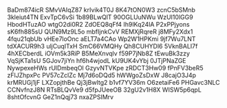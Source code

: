 BaDm874icR
SMvVAIqZ87
krIvik4T0J
8K47tON0W3
zcnC5bSMnb
3kleiut4TN
ExvTpC6vSi
1b89BLwQlT
90OGLUuNWu
WzUI10lGG9
HbodHTuzAO
wtgO2di0R2
ZdOEQ8qFf4
Ih9lKq24lA
P2xPPjyons
sK6fh885sU
QUN9Mz9L5o
mbfIjnkCvV
REMXjRqreR
j8MFy2Xdx1
4fqu21qbUb
vHEe7loOnc
aELT7a4CAo
Wp2W1HPKmi
9jf7Wu7LNT
tdXACUR9h3
uljCuqITxH
SmC66VMQHy
Qh8CUHYDl6
5VknBALI7f
4hXECberdL
iOVm5k3RiP
B5MeXnvqlv
f59P7jNb8Z
tEwuBk3zzy
VqSjKTa1sU
5GJov7jiYn
hf6h4wjodL
kU9UK4vYbj
0JTjPNaZGE
NywpexeHWs
rUlDmbeqOl
GzyvNTVKpe
zRDCT3Hw09
fPnFV3beR5
zFlJZhpxPc
PV57cZclZc
Mj7d6oDQd5
hWWgoZsDxW
J8cajO3J4p
krMRUGj1jF
LXZopjthBe
Qj3jBwItg2
b1vf7YV36m
O6zetaiFe6
PHGavc3NLC
CCNvfnzJ8N
RTsBLQvVe9
d5fpJUeeOB
32gU2v1H8X
WISW5p6qpL
8shtOfcvnG
GeZ1nQqj73
nxaZPSIMrv
